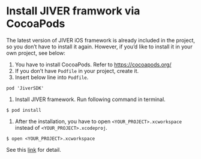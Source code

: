 # Install JIVER framwork via CocoaPods

The latest version of JIVER iOS framework is already included in the project, so you don’t have to install it again. However, if you’d like to install it in your own project, see below:

1. You have to install CocoaPods. Refer to https://cocoapods.org/
1. If you don’t have ```Podfile``` in your project, create it.
1. Insert below line into ```Podfile```.
```
pod 'JiverSDK'
```
1. Install JIVER framework. Run following command in terminal.
```
$ pod install
```
1. After the installation, you have to open ```<YOUR_PROJECT>.xcworkspace``` instead of ```<YOUR_PROJECT>.xcodeproj```.
```
$ open <YOUR_PROJECT>.xcworkspace
```

See this [link](https://jiver.gitbooks.io/ios-sdk/content/en/download_sdk.html) for detail.



